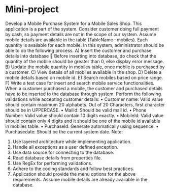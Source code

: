 # Mini-project

Develop a Mobile Purchase System for a Mobile Sales Shop. This application is a part of the system. Consider customer doing full payment by cash, so payment details are not in the scope of our system. Assume mobile details are available in the table (TableName : mobiles). Each quantity is available for each mobile. In this system, administrator should be able to do the following process.
A)  Insert the customer and purchase details into database
	Before inserting into database, do check that the quantity of the mobile should be greater than 0, else display error message.
B) Update the mobile quantity in mobiles table, once mobile is purchased by a customer.
C) View details of all mobiles available in the shop.
D) Delete a mobile details based on mobile id.
E) Search mobiles based on price range.
F) Write a test case for insert and search mobile service functionalities.
When a customer purchased a mobile, the customer and purchased details have to be inserted to the database through system.
Perform the following validations while accepting customer details:
•	Customer name: Valid value should contain maximum 20 alphabets. Out of 20 Characters, first character should be in UPPERCASE.
•	MailId: Should be valid mail id.
•	Phone Number: Valid value should contain 10 digits exactly.
•	MobileId: Valid value should contain only 4 digits and it should be one of the mobile id available in mobiles table.
•	PurchaseId: Generate automatically using sequence.
•	Purchasedate: Should be the current system date.
Note:
1.	Use layered architecture while implementing application.
2.	Handle all exceptions as a user defined exception.
3.	Use data source for connecting to the database.
4.	Read database details from properties file.
5.	Use RegEx for performing validations.
6.	Adhere to the coding standards and follow best practices.
7.	Application should provide the menu options for the above requirements.
Assume mobile details are already available in the database.
